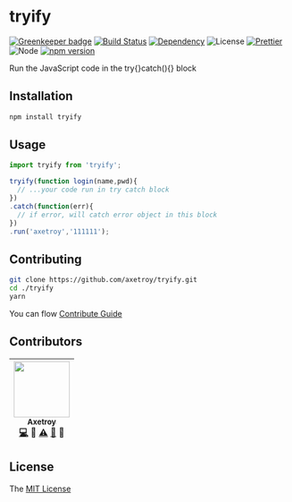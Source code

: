 # tryify

[![Greenkeeper badge](https://badges.greenkeeper.io/axetroy/tryify.svg)](https://greenkeeper.io/)
[![Build Status](https://travis-ci.org/axetroy/tryify.svg?branch=master)](https://travis-ci.org/axetroy/tryify)
[![Dependency](https://david-dm.org/axetroy/tryify.svg)](https://david-dm.org/axetroy/tryify)
![License](https://img.shields.io/badge/license-MIT-green.svg)
[![Prettier](https://img.shields.io/badge/Code%20Style-Prettier-green.svg)](https://github.com/prettier/prettier)
![Node](https://img.shields.io/badge/node-%3E=6.0-blue.svg?style=flat-square)
[![npm version](https://badge.fury.io/js/tryify.svg)](https://badge.fury.io/js/tryify)

Run the JavaScript code in the try{}catch(){} block

## Installation
```bash
npm install tryify
```

## Usage

```javascript
import tryify from 'tryify';

tryify(function login(name,pwd){
  // ...your code run in try catch block
})
.catch(function(err){
  // if error, will catch error object in this block
})
.run('axetroy','111111');
```

## Contributing

```bash
git clone https://github.com/axetroy/tryify.git
cd ./tryify
yarn
```

You can flow [Contribute Guide](https://github.com/axetroy/tryify/blob/master/contributing.md)

## Contributors

<!-- ALL-CONTRIBUTORS-LIST:START - Do not remove or modify this section -->
| [<img src="https://avatars1.githubusercontent.com/u/9758711?v=3" width="100px;"/><br /><sub>Axetroy</sub>](http://axetroy.github.io)<br />[💻](https://github.com/gpmer/gpm.js/commits?author=axetroy) 🔌 [⚠️](https://github.com/gpmer/gpm.js/commits?author=axetroy) [🐛](https://github.com/gpmer/gpm.js/issues?q=author%3Aaxetroy) 🎨 |
| :---: |
<!-- ALL-CONTRIBUTORS-LIST:END -->

## License

The [MIT License](https://github.com/axetroy/tryify/blob/master/LICENSE)
